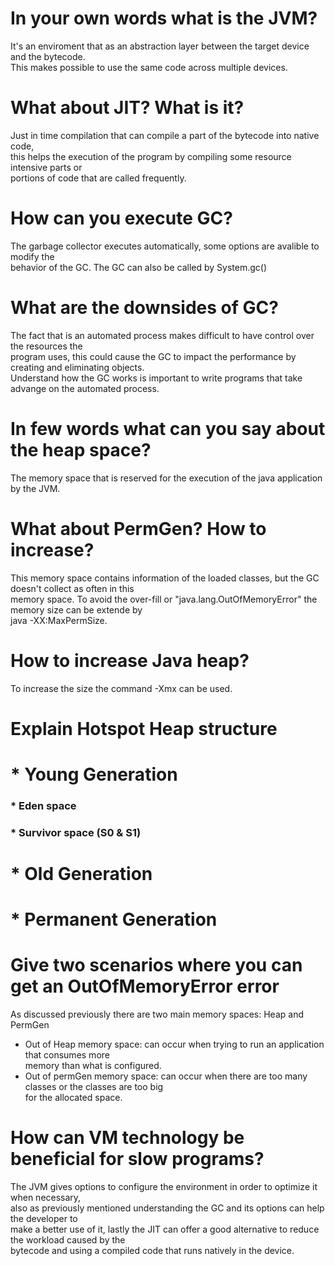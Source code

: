 # In your own words what is the JVM?</br>
It's an enviroment that as an abstraction layer between the target device and the bytecode. </br>
This makes possible to use the same code across multiple devices.

# What about JIT? What is it?
Just in time compilation that can compile a part of the bytecode into native code, </br>
this helps the execution of the program by compiling some resource intensive parts or </br>
portions of code that are called frequently.

# How can you execute GC?
The garbage collector executes automatically, some options are avalible to modify the </br>
behavior of the GC. The GC can also be called by System.gc()

# What are the downsides of GC?
The fact that is an automated process makes difficult to have control over the resources the </br>
program uses, this could cause the GC to impact the performance by creating and eliminating objects. </br>
Understand how the GC works is important to write programs that take advange on the automated process.

# In few words what can you say about the heap space?
The memory space that is reserved for the execution of the java application by the JVM.

# What about PermGen? How to increase?
This memory space contains information of the loaded classes, but the GC doesn't collect as often in this </br>
memory space. To avoid the over-fill or "java.lang.OutOfMemoryError" the memory size can be extende by </br>
java -XX:MaxPermSize.

# How to increase Java heap?
To increase the size the command -Xmx can be used.

# Explain Hotspot Heap structure
<h1> * Young Generation</h1>
<h3>	  * Eden space</h3>
<h3>	  * Survivor space (S0 & S1)</h3>
<h1> * Old Generation</h1>
<h1> * Permanent Generation</h1>

# Give two scenarios where you can get an OutOfMemoryError error
As discussed previously there are two main memory spaces: Heap and PermGen
* Out of Heap memory space: can occur when trying to run an application that consumes more  </br>
memory than what is configured. </br>
* Out of permGen memory space: can occur when there are too many classes or the classes are too big </br>
for the allocated space.

# How can VM technology be beneficial for slow programs? 
The JVM gives options to configure the environment in order to optimize it when necessary, </br>
also as previously mentioned understanding the GC and its options can help the developer to </br>
make a better use of it, lastly the JIT can offer a good alternative to reduce the workload caused by the </br>
bytecode and using a compiled code that runs natively in the device.

